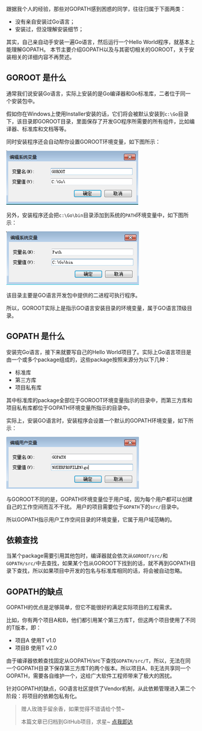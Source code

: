 跟据我个人的经验，那些对GOPATH感到困惑的同学，往往归属于下面两类：
- 没有亲自安装过Go语言；
- 安装过，但没理解安装细节；

其实，自己亲自动手安装一遍Go语言，然后运行一个Hello World程序，就基本上能理解GOPATH。
本节主要介绍GOPATH以及与其密切相关的GOROOT，关于安装相关的详细内容不再赘述。

## GOROOT 是什么
通常我们说安装Go语言，实际上安装的是Go编译器和Go标准库，二者位于同一个安装包中。

假如你在Windows上使用Installer安装的话，它们将会被默认安装到`c:\Go`目录下，该目录即GOROOT目录，里面保存了开发GO程序所需要的所有组件，比如编译器、标准库和文档等等。

同时安装程序还会自动帮你设置GOROOT环境变量，如下图所示：

![](images/goroot_system_var.png)

另外，安装程序还会把`c:\Go\bin`目录添加到系统的`PATH`环境变量中，如下图所示：

![](images/goroot_path_var.png)

该目录主要是GO语言开发包中提供的二进程可执行程序。

所以，GOROOT实际上是指示GO语言安装目录的环境变量，属于GO语言顶级目录。

## GOPATH 是什么
安装完Go语言，接下来就要写自己的Hello World项目了。实际上Go语言项目是由一个或多个package组成的，这些package按照来源分为以下几种：
- 标准库
- 第三方库
- 项目私有库

其中标准库的package全部位于GOROOT环境变量指示的目录中，而第三方库和项目私有库都位于GOPATH环境变量所指示的目录中。

实际上，安装GO语言时，安装程序会设置一个默认的GOPATH环境变量，如下所示：

![](images/gopath_user_var.png)

与GOROOT不同的是，GOPATH环境变量位于用户域，因为每个用户都可以创建自己的工作空间而互不干扰。
用户的项目需要位于`GOPATH`下的`src/`目录中。

所以GOPATH指示用户工作空间目录的环境变量，它属于用户域范畴的。

## 依赖查找
当某个package需要引用其他包时，编译器就会依次从`GOROOT/src/`和`GOPATH/src/`中去查找，如果某个包从GOROOT下找到的话，就不再到GOPATH目录下查找，所以如果项目中开发的包名与标准库相同的话，将会被自动忽略。

## GOPATH的缺点
GOPATH的优点是足够简单，但它不能很好的满足实际项目的工程需求。

比如，你有两个项目A和B，他们都引用某个第三方库T，但这两个项目使用了不同的T版本，即：
- 项目A 使用T v1.0
- 项目B 使用T v2.0

由于编译器依赖查找固定从GOPATH/src下查找`GOPATH/src/T`，所以，无法在同一个GOPATH目录下保存第三方库T的两个版本。所以项目A、B无法共享同一个GOPATH，需要各自维护一个，这给广大软件工程师带来了极大的困扰。

针对GOPATH的缺点，GO语言社区提供了Vendor机制，从此依赖管理进入第二个阶段：将项目的依赖包私有化。

> 赠人玫瑰手留余香，如果觉得不错请给个赞~
> 
> 本篇文章已归档到GitHub项目，求星~ [点我即达](https://github.com/RainbowMango/GoExpertProgramming)